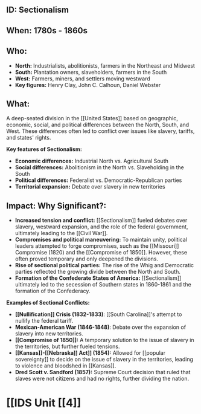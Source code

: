 ## ID: Sectionalism

## When: 1780s - 1860s 

## Who: 
* **North:** Industrialists, abolitionists, farmers in the Northeast and Midwest
* **South:** Plantation owners, slaveholders, farmers in the South
* **West:** Farmers, miners, and settlers moving westward
* **Key figures:** Henry Clay, John C. Calhoun, Daniel Webster

## What: 
A deep-seated division in the [[United States]] based on geographic, economic, social, and political differences between the North, South, and West. These differences often led to conflict over issues like slavery, tariffs, and states' rights.

**Key features of Sectionalism:**
* **Economic differences:** Industrial North vs. Agricultural South 
* **Social differences:** Abolitionism in the North vs. Slaveholding in the South
* **Political differences:** Federalist vs. Democratic-Republican parties
* **Territorial expansion:** Debate over slavery in new territories

## Impact: Why Significant?:
* **Increased tension and conflict:** [[Sectionalism]] fueled debates over slavery, westward expansion, and the role of the federal government, ultimately leading to the [[Civil War]]. 
* **Compromises and political maneuvering:** To maintain unity, political leaders attempted to forge compromises, such as the [[Missouri]] Compromise (1820) and the [[Compromise of 1850]]. However, these often proved temporary and only deepened the divisions.
* **Rise of sectional political parties:** The rise of the Whig and Democratic parties reflected the growing divide between the North and South. 
* **Formation of the Confederate States of America:** [[Sectionalism]] ultimately led to the secession of Southern states in 1860-1861 and the formation of the Confederacy.

**Examples of Sectional Conflicts:**
* **[[Nullification]] Crisis (1832-1833)**: [[South Carolina]]'s attempt to nullify the federal tariff.
* **Mexican-American War (1846-1848)**: Debate over the expansion of slavery into new territories.
* **[[Compromise of 1850]]:** A temporary solution to the issue of slavery in the territories, but further fueled tensions.
* **[[Kansas]]-[[Nebraska]] Act]] (1854):** Allowed for [[popular sovereignty]] to decide on the issue of slavery in the territories, leading to violence and bloodshed in [[Kansas]].
* **Dred Scott v. Sandford (1857):** Supreme Court decision that ruled that slaves were not citizens and had no rights, further dividing the nation. 

# [[IDS Unit [[4]]